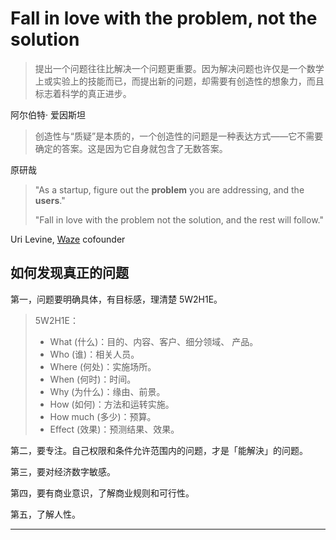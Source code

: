 # Fall in love with the problem, not the solution

> 提出一个问题往往比解决一个问题更重要。因为解决问题也许仅是一个数学上或实验上的技能而已，而提出新的问题，却需要有创造性的想象力，而且标志着科学的真正进步。

阿尔伯特· 爱因斯坦

> 创造性与“质疑”是本质的，一个创造性的问题是一种表达方式——它不需要确定的答案。这是因为它自身就包含了无数答案。

原研哉

> "As a startup, figure out the **problem** you are addressing, and the **users**."
>
> "Fall in love with the problem not the solution, and the rest will follow."

Uri Levine, [Waze](https://zh.wikipedia.org/wiki/位智) cofounder

## 如何发现真正的问题

第一，问题要明确具体，有目标感，理清楚 5W2H1E。

> 5W2H1E：
>
> * What \(什么\)：目的、内容、客户、细分领域、 产品。
> * Who \(谁\)：相关人员。
> * Where \(何处\)：实施场所。
> * When \(何时\)：时间。
> * Why \(为什么\)：缘由、前景。
> * How \(如何\)：方法和运转实施。
> * How much \(多少\)：预算。
> * Effect \(效果\)：预测结果、效果。

第二，要专注。自己权限和条件允许范围内的问题，才是「能解決」的问题。

第三，要对经济数字敏感。

第四，要有商业意识，了解商业规则和可行性。

第五，了解人性。

---



